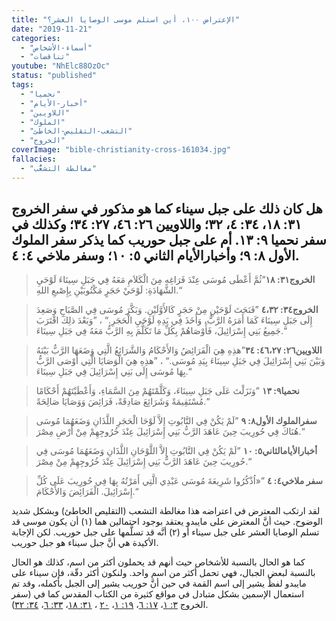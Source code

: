 ```yaml
---
title: "الإعتراض ١٠٠، أين استلم موسى الوصايا العشر؟"
date: "2019-11-21"
categories:
  - "أسماء-الأشخاص"
  - "تناقضات"
youtube: "NhElc88OzOc"
status: "published"
tags:
  - "نحميا"
  - "أخبار-الأيام"
  - "اللاويين"
  - "الملوك"
  - "التشعب-التقليص-الخاطئ"
  - "الخروج"
coverImage: "bible-christianity-cross-161034.jpg"
fallacies:
  - "مغالطة التشعُّب"
---
```


## **هل كان ذلك على جبل سيناء كما هو مذكور في سفر الخروج ٣١: ١٨، ٣٤: ٤، ٣٢؛ واللاويين ٢٦: ٤٦، ٢٧: ٣٤؛ وكذلك في سفر نحميا ٩: ١٣. أم على جبل حوريب كما يذكر سفر الملوك الأول ٨: ٩؛ وأخبارالأيام الثاني ٥: ١٠؛ وسفر ملاخي ٤: ٤.**

> **الخروج٣١: ١٨**”ثُمَّ أَعْطَى مُوسَى عِنْدَ فَرَاغِهِ مِنَ الْكَلاَمِ مَعَهُ فِي جَبَلِ سِينَاءَ لَوْحَيِ الشَّهَادَةِ: لَوْحَيْ حَجَرٍ مَكْتُوبَيْنِ بِإِصْبعِ اللهِ.“

> **الخروج٣٤: ٤،٣٢** ”فَنَحَتَ لَوْحَيْنِ مِنْ حَجَرٍ كَالأَوَّلَيْنِ. وَبَكَّرَ مُوسَى فِي الصَّبَاحِ وَصَعِدَ إِلَى جَبَلِ سِينَاءَ كَمَا أَمَرَهُ الرَّبُّ، وَأَخَذَ فِي يَدِهِ لَوْحَيِ الْحَجَرِ.“ ، ”وَبَعْدَ ذلِكَ اقْتَرَبَ جَمِيعُ بَنِي إِسْرَائِيلَ، فَأَوْصَاهُمْ بِكُلِّ مَا تَكَلَّمَ بِهِ الرَّبُّ مَعَهُ فِي جَبَلِ سِينَاءَ.“

> **اللاويين٢٦: ٤٦،٢٧: ٣٤**”هذِهِ هِيَ الْفَرَائِضُ وَالأَحْكَامُ وَالشَّرَائِعُ الَّتِي وَضَعَهَا الرَّبُّ بَيْنَهُ وَبَيْنَ بَنِي إِسْرَائِيلَ فِي جَبَلِ سِينَاءَ بِيَدِ مُوسَى.“ ، ”هذِهِ هِيَ الْوَصَايَا الَّتِي أَوْصَى الرَّبُّ بِهَا مُوسَى إِلَى بَنِي إِسْرَائِيلَ فِي جَبَلِ سِينَاءَ.“

> **نحميا٩: ١٣** ”وَنَزَلْتَ عَلَى جَبَلِ سِينَاءَ، وَكَلَّمْتَهُمْ مِنَ السَّمَاءِ، وَأَعْطَيْتَهُمْ أَحْكَامًا مُسْتَقِيمَةً وَشَرَائِعَ صَادِقَةً، فَرَائِضَ وَوَصَايَا صَالِحَةً.“

> **سفرالملوك الأول٨: ٩** ”لَمْ يَكُنْ فِي التَّابُوتِ إِلاَّ لَوْحَا الْحَجَرِ اللَّذَانِ وَضَعَهُمَا مُوسَى هُنَاكَ فِي حُورِيبَ حِينَ عَاهَدَ الرَّبُّ بَنِي إِسْرَائِيلَ عِنْدَ خُرُوجِهِمْ مِنْ أَرْضِ مِصْرَ.“

> **أخبارالأيامالثاني٥: ١٠** ”لَمْ يَكُنْ فِي التَّابُوتِ إِلاَّ اللَّوْحَانِ اللَّذَانِ وَضَعَهُمَا مُوسَى فِي حُورِيبَ حِينَ عَاهَدَ الرَّبُّ بَنِي إِسْرَائِيلَ عِنْدَ خُرُوجِهِمْ مِنْ مِصْرَ.“

> **سفر ملاخي٤: ٤** ”«اُذْكُرُوا شَرِيعَةَ مُوسَى عَبْدِي الَّتِي أَمَرْتُهُ بِهَا فِي حُورِيبَ عَلَى كُلِّ إِسْرَائِيلَ. الْفَرَائِضَ وَالأَحْكَامَ.“

لقد ارتكب المعترض في اعتراضه هذا مغالطة التشعب (التقليص الخاطئ) وبشكل شديد الوضوح. حيث أنَّ المعترض على مايبدو يعتقد بوجود احتمالين هما (١) أن يكون موسى قد تسلم الوصايا العشر على جبل سيناء أو (٢) أنَّه قد تسلَّمها على جبل حوريب. لكن الإجابة الأكيدة هي أنَّ جبل سيناء هو جبل حوريب.

كما هو الحال بالنسبة للأشخاص حيث أنهم قد يحملون أكثر من اسم، كذلك هو الحال بالنسبة لبعض الجبال، فهي تحمل أكثر من اسم واحد. ولنكون أكثر دقّة، فإن سيناء على مايبدو لفظٌ يشير إلى اسم القمة في حين أنَّ حوريب يشير إلى الجبل بأكمله، وقد تم استعمال الإسمين بشكل متبادل في مواقع كثيرة من الكتاب المقدس كما في (سفر الخروج [٣: ١](https://biblia.com/books/ar-vandyke/Ex3.1)، [١٧: ٦](https://biblia.com/books/ar-vandyke/Ex17.6)، [١٩: ١](https://biblia.com/books/ar-vandyke/Ex19.1)، [٢٠](https://biblia.com/books/ar-vandyke/Ex19.20) ، [٣١: ١٨](https://biblia.com/books/ar-vandyke/Ex31.18)، [٣٣: ٦](https://biblia.com/books/ar-vandyke/Ex33.6)، [٣٤: ٣٢](https://biblia.com/books/ar-vandyke/Ex34.32)).
